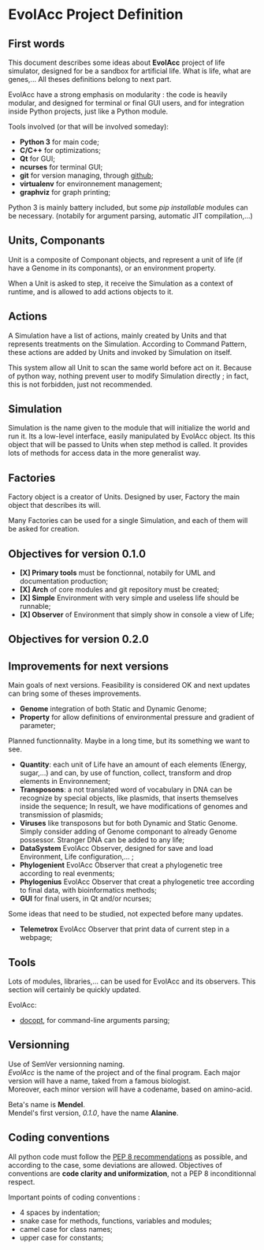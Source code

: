 # EvolAcc Project Definition
## First words

This document describes some ideas about __EvolAcc__ project of life simulator, designed 
for be a sandbox for artificial life. What is life, 
what are genes,... All theses definitions belong to next part.

EvolAcc have a strong emphasis on modularity : the code is heavily modular,
and designed for terminal or final GUI users, and for 
integration inside Python projects, just like a Python module.

Tools involved (or that will be involved someday): 

- __Python 3__ for main code; 
- __C/C++__ for optimizations;
- __Qt__ for GUI; 
- __ncurses__ for terminal GUI;
- __git__ for version managing, through [github](http://github.com/aluriak/EvolAcc);
- __virtualenv__ for environnement management;
- __graphviz__ for graph printing;

Python 3 is mainly battery included, but some *pip installable* modules can be necessary. 
(notabily for argument parsing, automatic JIT compilation,...)




## Units, Componants
Unit is a composite of Componant objects, and represent a unit of life
(if have a Genome in its componants), or an environment property.

When a Unit is asked to step, it receive the Simulation as a context of runtime, 
and is allowed to add actions objects to it.



## Actions
A Simulation have a list of actions, mainly created by Units and that represents 
treatments on the Simulation.
According to Command Pattern, these actions are added by Units and invoked by Simulation on itself.

This system allow all Unit to scan the same world before act on it. 
Because of python way, nothing prevent user to modify Simulation directly ; 
in fact, this is not forbidden, just not recommended.



## Simulation
Simulation is the name given to the module that will initialize the world and run it.
Its a low-level interface, easily manipulated by EvolAcc object.
Its this object that will be passed to Units when step method is called.
It provides lots of methods for access data in the more generalist way.



## Factories
Factory object is a creator of Units. Designed by user, 
Factory the main object that describes its will.

Many Factories can be used for a single Simulation, and each of them will be asked for creation.





## Objectives for version __0.1.0__
- __[X] Primary tools__ must be fonctionnal, notabily for UML and documentation production;
- __[X] Arch__ of core modules and git repository must be created;
- __[X] Simple__ Environment with very simple and useless life should be runnable;
- __[X] Observer__ of Environment that simply show in console a view of Life;



## Objectives for version __0.2.0__









## Improvements for next versions

Main goals of next versions. Feasibility is considered OK and next updates can bring some of theses improvements.

- __Genome__ integration of both Static and Dynamic Genome;
- __Property__ for allow definitions of environmental pressure and gradient of parameter;



Planned functionnality. Maybe in a long time, but its something we want to see.

- __Quantity__: each unit of Life have an amount of each elements (Energy, sugar,...) and can, by use of function, collect, transform and drop elements in Environnement; 
- __Transposons__: a not translated word of vocabulary in DNA can be recognize by special objects, like plasmids, that inserts themselves inside the sequence;
In result, we have modifications of genomes and transmission of plasmids;
- __Viruses__ like transposons but for both Dynamic and Static Genome. Simply consider adding of Genome componant to already Genome possessor. Stranger DNA can be added to any life;
- __DataSystem__ EvolAcc Observer, designed for save and load Environment, Life configuration,… ;
- __Phylogenient__ EvolAcc Observer that creat a phylogenetic tree according to real evenments;
- __Phylogenius__ EvolAcc Observer that creat a phylogenetic tree according to final data, with bioinformatics methods;
- __GUI__ for final users, in Qt and/or ncurses;



Some ideas that need to be studied, not expected before many updates.

- __Telemetrox__ EvolAcc Observer that print data of current step in a webpage; 







## Tools

Lots of modules, libraries,… can be used for EvolAcc and its observers.
This section will certainly be quickly updated.

EvolAcc:  
- [docopt](https://docopt.org), for command-line arguments parsing;  





## Versionning

Use of SemVer versionning naming.  
_EvolAcc_ is the name of the project and of the final program.
Each major version will have a name, taked from a famous biologist.  
Moreover, each minor version will have a codename, based on amino-acid.
  
Beta's name is __Mendel__.  
Mendel's first version, *0.1.0*, have the name __Alanine__.






## Coding conventions

All python code must follow the [PEP 8 recommendations](https://www.python.org/dev/peps/pep-0008/)
as possible, and according to the case, some deviations are allowed.
Objectives of conventions are __code clarity and uniformization__, not a PEP 8 inconditionnal respect. 

Important points of coding conventions :  

-  4 spaces by indentation;  
-  snake case for methods, functions, variables and modules;  
-  camel case for class names;  
-  upper case for constants;  













